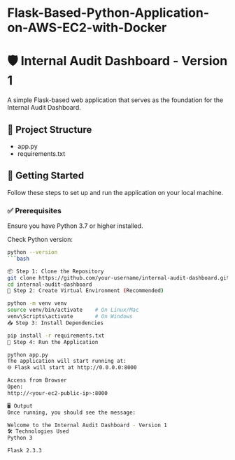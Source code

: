 # Flask-Based-Python-Application-on-AWS-EC2-with-Docker

# 🛡️ Internal Audit Dashboard - Version 1

A simple Flask-based web application that serves as the foundation for the Internal Audit Dashboard.

## 📁 Project Structure

- app.py
- requirements.txt


## 🚀 Getting Started

Follow these steps to set up and run the application on your local machine.

### ✅ Prerequisites

Ensure you have Python 3.7 or higher installed.

Check Python version:

```bash
python --version
```bash

📦 Step 1: Clone the Repository
git clone https://github.com/your-username/internal-audit-dashboard.git
cd internal-audit-dashboard
🐍 Step 2: Create Virtual Environment (Recommended)

python -m venv venv
source venv/bin/activate    # On Linux/Mac
venv\Scripts\activate       # On Windows
📥 Step 3: Install Dependencies

pip install -r requirements.txt
🏃 Step 4: Run the Application

python app.py
The application will start running at:
🌐 Flask will start at http://0.0.0.0:8000

Access from Browser
Open:
http://<your-ec2-public-ip>:8000

🖥️ Output
Once running, you should see the message:

Welcome to the Internal Audit Dashboard - Version 1
🛠️ Technologies Used
Python 3

Flask 2.3.3
